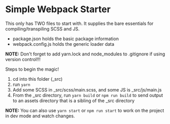 # Simple Webpack Starter

This only has TWO files to start with. It supplies the bare essentials for compiling/transpiling SCSS and JS.
* package.json holds the basic package information
* webpack.config.js holds the generic loader data

**NOTE:** Don't forget to add yarn.lock and node_modules to .gitignore if using version control!!!

Steps to begin the magic!
1. cd into this folder (_src)
2. run `yarn`
4. Add some SCSS in _src/scss/main.scss, and some JS is _src/js/main.js
5. From the _src directory, run `yarn build` or `npm run build` to send output to an assets directory that is a sibling of the _src directory

**NOTE:** You can also use `yarn start` or `npm run start` to work on the project in dev mode and watch changes.
